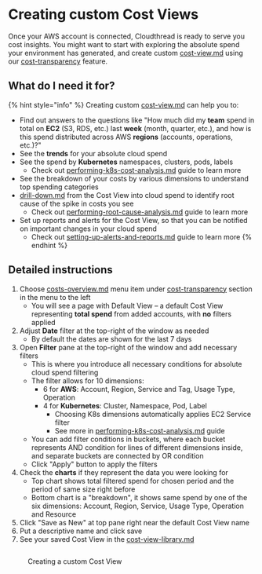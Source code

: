 # Creating custom Cost Views

Once your AWS account is connected, Cloudthread is ready to serve you cost insights. You might want to start with exploring the absolute spend your environment has generated, and create custom [cost-view.md](../fundamentals/cost-transparency/cost-view.md "mention") using our [cost-transparency](../fundamentals/cost-transparency/ "mention") feature.

## What do I need it for?

{% hint style="info" %}
Creating custom [cost-view.md](../fundamentals/cost-transparency/cost-view.md "mention") can help you to:

* Find out answers to the questions like "How much did my **team** spend in total on **EC2** (S3, RDS, etc.) last **week** (month, quarter, etc.), and how is this spend distributed across AWS **regions** (accounts, operations, etc.)?"
* See the **trends** for your absolute cloud spend
* See the spend by **Kubernetes** namespaces, clusters, pods, labels
  * Check out [performing-k8s-cost-analysis.md](performing-k8s-cost-analysis.md "mention") guide to learn more
* See the breakdown of your costs by various dimensions to understand top spending categories
* [drill-down.md](../fundamentals/cost-transparency/drill-down.md "mention") from the Cost View into cloud spend to identify root cause of the spike in costs you see
  * Check out [performing-root-cause-analysis.md](performing-root-cause-analysis.md "mention") guide to learn more
* Set up reports and alerts for the Cost View, so that you can be notified on important changes in your cloud spend
  * Check out [setting-up-alerts-and-reports.md](setting-up-alerts-and-reports.md "mention") guide to learn more
{% endhint %}

## Detailed instructions

1. Choose [costs-overview.md](../fundamentals/cost-transparency/costs-overview.md "mention") menu item under [cost-transparency](../fundamentals/cost-transparency/ "mention") section in the menu to the left
   * You will see a page with Default View – a default Cost View representing **total spend** from added accounts, with **no** filters applied
2. Adjust **Date** filter at the top-right of the window as needed
   * By default the dates are shown for the last 7 days
3. Open **Filter** pane at the top-right of the window and add necessary filters
   * This is where you introduce all necessary conditions for absolute cloud spend filtering
   * The filter allows for 10 dimensions:
     * 6 for **AWS**: Account, Region, Service and Tag, Usage Type, Operation
     * 4 for **Kubernetes**: Cluster, Namespace, Pod, Label
       * Choosing K8s dimensions automatically applies EC2 Service filter
       * See more in [performing-k8s-cost-analysis.md](performing-k8s-cost-analysis.md "mention") guide
   * You can add filter conditions in buckets, where each bucket represents AND condition for lines of different dimensions inside, and separate buckets are connected by OR condition
   * Click "Apply" button to apply the filters
4. Check the **charts** if they represent the data you were looking for
   * Top chart shows total filtered spend for chosen period and the period of same size right before
   * Bottom chart is a "breakdown", it shows same spend by one of the six dimensions: Account, Region, Service, Usage Type, Operation and Resource
5. Click "Save as New" at top pane right near the default Cost View name
6. Put a descriptive name and click save
7. See your saved Cost View in the [cost-view-library.md](../fundamentals/cost-transparency/cost-view-library.md "mention")

<figure><img src="../.gitbook/assets/Screen Cast 2022-08-24 at 8.12.52 PM.gif" alt=""><figcaption><p>Creating a custom Cost View</p></figcaption></figure>
